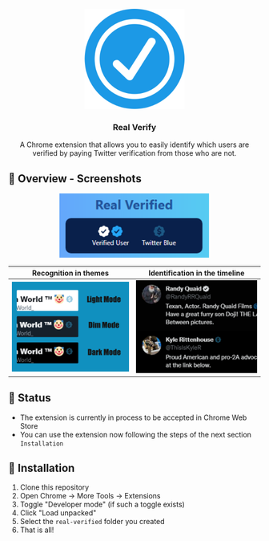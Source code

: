 <p align="center">
  <img src="assets/Icon.png" width="200px" alt="Real Verify Extension" />
</p>
<h3 align="center">Real Verify</h3>
<p align="center">
  A Chrome extension that allows you to easily identify which users are verified by paying Twitter verification from those who are not.
</p>

## 👀 Overview - Screenshots
<p align="center">
  <img src="assets/overview3.PNG" width="300px" alt="Real Verify Extension" />
</p>

Recognition in themes            |  Identification in the timeline
:-------------------------:|:-------------------------:
<img src="assets/overview1.jpg" alt="AdGuard Browser Extension" />  |  <img src="assets/overview2.png"  alt="AdGuard Browser Extension" />

## :large_blue_circle: Status

- The extension is currently in process to be accepted in Chrome Web Store
- You can use the extension now following the steps of the next section `Installation`

## 🔧 Installation

1. Clone this repository
2. Open Chrome -> More Tools -> Extensions
3. Toggle "Developer mode" (if such a toggle exists)
4. Click "Load unpacked"
5. Select the `real-verified` folder you created
6. That is all!
